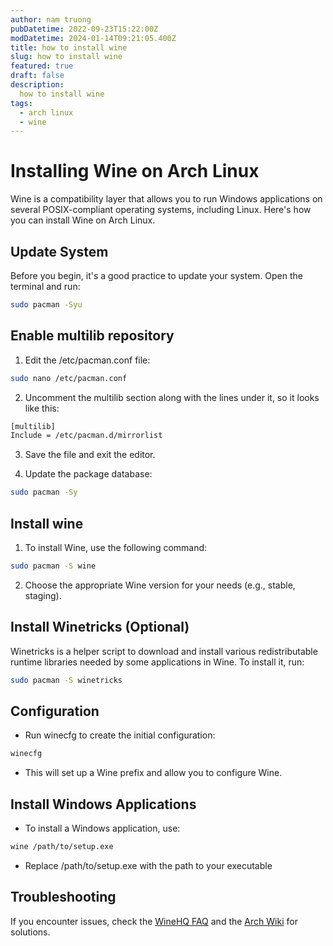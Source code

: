 ```yaml
---
author: nam truong
pubDatetime: 2022-09-23T15:22:00Z
modDatetime: 2024-01-14T09:21:05.400Z
title: how to install wine
slug: how to install wine
featured: true
draft: false
description:
  how to install wine
tags:
  - arch linux
  - wine
---
```

# Installing Wine on Arch Linux

Wine is a compatibility layer that allows you to run Windows applications on several POSIX-compliant operating systems, including Linux. Here's how you can install Wine on Arch Linux.

## Update System

Before you begin, it's a good practice to update your system. Open the terminal and run:

```bash
sudo pacman -Syu
```
## Enable multilib repository
1. Edit the /etc/pacman.conf file:
```bash
sudo nano /etc/pacman.conf
```
2. Uncomment the multilib section along with the lines under it, so it looks like this:
```bash
[multilib]
Include = /etc/pacman.d/mirrorlist
```
3. Save the file and exit the editor.

4. Update the package database:
```bash
sudo pacman -Sy
```
## Install wine
1. To install Wine, use the following command:
```bash
sudo pacman -S wine
```
2. Choose the appropriate Wine version for your needs (e.g., stable, staging).
## Install Winetricks (Optional)
Winetricks is a helper script to download and install various redistributable runtime libraries needed by some applications in Wine. To install it, run:
```bash
sudo pacman -S winetricks
```
## Configuration
* Run winecfg to create the initial configuration:
```bash
winecfg
```
* This will set up a Wine prefix and allow you to configure Wine.
## Install Windows Applications
* To install a Windows application, use:
```bash
wine /path/to/setup.exe
```
* Replace /path/to/setup.exe with the path to your executable
## Troubleshooting
If you encounter issues, check the [WineHQ FAQ](https://wiki.winehq.org/FAQ) and the [Arch Wiki](https://wiki.archlinux.org) for solutions.
